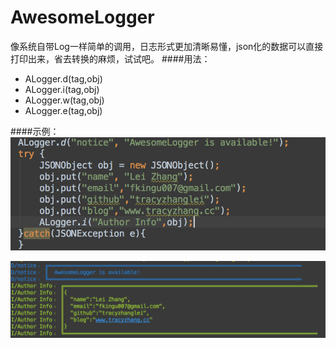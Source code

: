 # AwesomeLogger
像系统自带Log一样简单的调用，日志形式更加清晰易懂，json化的数据可以直接打印出来，省去转换的麻烦，试试吧。
####用法：
* ALogger.d(tag,obj)
* ALogger.i(tag,obj) 
* ALogger.w(tag,obj) 
* ALogger.e(tag,obj)


####示例：
![usage](https://github.com/TracyZhangLei/AwesomeLogger/blob/master/usage.png)</p>
![sample](https://github.com/TracyZhangLei/AwesomeLogger/blob/master/sample.png)
